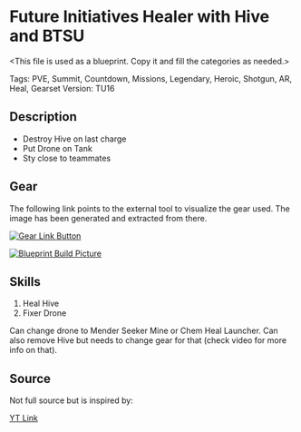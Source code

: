 # Future Initiatives Healer with Hive and BTSU

\<This file is used as a blueprint. Copy it and fill the categories as needed.>

Tags: PVE, Summit, Countdown, Missions, Legendary, Heroic, Shotgun, AR, Heal, Gearset
Version: TU16

## Description

* Destroy Hive on last charge
* Put Drone on Tank
* Sty close to teammates

## Gear

The following link points to the external tool to visualize the gear used.
The image has been generated and extracted from there.

[![Gear Link Button]({{site.baseurl}}/assets/images/gear-button.png)](https://mxswat.github.io/mx-division-builds/#/IwZgtMAMbdwEwybZrIC5gFYIrogdgE41TZ0A2XCYJBMecPMmTG6lLW5n14AFg4teeTOCjDJ5RgA4GYIgQhdl4rImyCemOdHg4RadPH5qpR+EA)

[![Blueprint Build Picture]({{site.baseurl}}/assets/images/Future-Initiative-Hive-Healer.jpg)]({{site.baseurl}}/assets/images/Future-Initiative-Hive-Healer.jpg)

## Skills

1. Heal Hive
2. Fixer Drone

Can change drone to Mender Seeker Mine or Chem Heal Launcher.
Can also remove Hive but needs to change gear for that (check video for more info on that).

## Source

Not full source but is inspired by:

[YT Link](https://youtu.be/gG8aJwwS5NY)